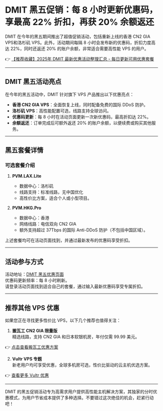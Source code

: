 # DMIT 黑五促销：每 8 小时更新优惠码，享最高 22% 折扣，再获 20% 余额返还

DMIT 在今年的黑五期间推出了超值促销活动，包括重新上线的香港 CN2 GIA VPS和洛杉矶 VPS。此外，活动期间每隔 8 小时会发布新的优惠码，折扣力度高达 22%，同时还返还 20% 的账户余额，非常适合需要高性能 VPS 的用户。

👉 [【推荐收藏】2025年 DMIT 最新优惠活动整理汇总 - 每日更新可用优惠套餐](https://bit.ly/dmit_coupon)

---

## DMIT 黑五活动亮点

在今年的黑五活动中，DMIT 针对旗下 VPS 产品推出以下优惠亮点：

- **香港 CN2 GIA VPS**：全面恢复上线，同时配备免费的国际 DDoS 防护。
- **洛杉矶 VPS**：高性能配置可选，线路支持全球访问。
- **优惠码更新**：每 8 小时在活动页面更新一次新优惠码，最高折扣达 22%。
- **余额返还**：订单完成后可额外返还 20% 的账户余额，以便续费或购买其他服务。

---

## 黑五套餐详情

### 可选套餐介绍

1. **PVM.LAX.Lite**  
   - 数据中心：洛杉矶  
   - 线路支持：标准线路，无中国优化  
   - 高性价比方案，适合个人或小型项目。

2. **PVM.HKG.Pro**  
   - 数据中心：香港  
   - 网络线路：电信双向 CN2 GIA  
   - 额外支持超过 37Tbps 的国际 Anti-DDoS 防护（不包括中国区域）。  

上述套餐均可在活动页面找到，并通过最新发布的优惠码享受折扣。

---

## 活动参与方式

活动地址：[DMIT 黑五优惠页面](https://bit.ly/dmit_coupon)  
优惠码更新频率：每 8 小时刷新。  
请登录活动页面找到适合自己的套餐，通过输入最新优惠码享受专属折扣。

---

## 推荐其他 VPS 优惠

如果您正在寻找更多性价比 VPS，以下几个推荐也值得关注：

1. **搬瓦工 CN2 GIA 限量版**  
   精选线路，支持 CN2 GIA 和日本软银机房，年付仅需 99.99 美元。  

👉 [点击查看搬瓦工优惠方案](https://bit.ly/Rack_Nerd)

2. **Vultr VPS 专题**  
   新老用户均可享受优惠，全球多机房可选，性价比驱动的云主机优选方案。

👉 [查看更多 Vultr 优惠](https://bit.ly/Rack_Nerd)

---

DMIT 的黑五促销活动专为高需求用户提供高性能主机解决方案，其独家的分时优惠模式，为用户节省成本提供了多种选择。不要错过这次绝佳的机会，赶紧行动吧！